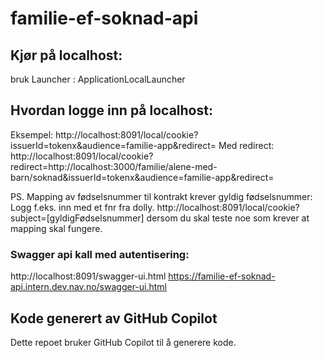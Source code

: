 # familie-ef-soknad-api

## Kjør på localhost: 
bruk Launcher : ApplicationLocalLauncher 

## Hvordan logge inn på localhost:
Eksempel:
http://localhost:8091/local/cookie?issuerId=tokenx&audience=familie-app&redirect=
Med redirect:
http://localhost:8091/local/cookie?redirect=http://localhost:3000/familie/alene-med-barn/soknad&issuerId=tokenx&audience=familie-app&redirect=

PS. Mapping av fødselsnummer til kontrakt krever gyldig fødselsnummer: Logg f.eks. inn med et fnr fra dolly.
http://localhost:8091/local/cookie?subject=[gyldigFødselsnummer] dersom du skal teste noe som krever at mapping skal fungere.   

### Swagger api kall med autentisering: 
http://localhost:8091/swagger-ui.html
https://familie-ef-soknad-api.intern.dev.nav.no/swagger-ui.html

## Kode generert av GitHub Copilot

Dette repoet bruker GitHub Copilot til å generere kode.